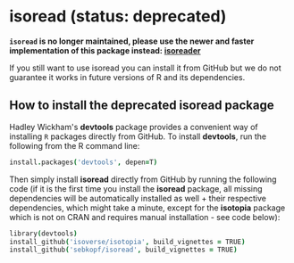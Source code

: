 isoread (status: deprecated)
=======

**`isoread` is no longer maintained, please use the newer and faster implementation of this package instead: [isoreader](https://isoreader.isoverse.org/)**

If you still want to use isoread you can install it from GitHub but we do not guarantee it works in future versions of R and its dependencies.

## How to install the deprecated isoread package

Hadley Wickham's **devtools** package provides a convenient way of installing ```R``` packages directly from GitHub. To install **devtools**, run the following from the R command line:
```coffee
install.packages('devtools', depen=T) 
```
Then simply install **isoread** directly from GitHub by running the following code (if it is the first time you install the **isoread** package, all missing dependencies will be automatically installed as well + their respective dependencies, which might take a minute, except for the **isotopia** package which is not on CRAN and requires manual installation - see code below):
```coffee
library(devtools)
install_github('isoverse/isotopia', build_vignettes = TRUE) 
install_github('sebkopf/isoread', build_vignettes = TRUE)
```
